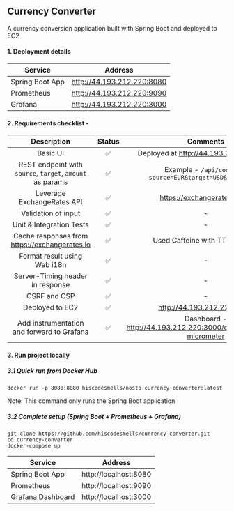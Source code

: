 ## Currency Converter

A currency conversion application built with Spring Boot and deployed to EC2


#### 1. Deployment details

| Service | Address |
| ------- |:-------:|
| Spring Boot App | http://44.193.212.220:8080 |
| Prometheus | http://44.193.212.220:9090 |
| Grafana | http://44.193.212.220:3000 |

#### 2. Requirements checklist -

| Description | Status | Comments |
|:-----------:|:------:|:--------:|
| Basic UI | ✅ | Deployed at http://44.193.212.220:8080 |
| REST endpoint with `source`, `target`, `amount` as params | ✅ | Example - `/api/convert?source=EUR&target=USD&amount=100` |
| Leverage ExchangeRates API | ✅ | https://exchangeratesapi.io/ |
| Validation of input | ✅ | - |
| Unit & Integration Tests | ✅ | - |
| Cache responses from https://exchangerates.io | ✅ | Used Caffeine with TTL of 1 min |
| Format result using Web i18n | ✅ | - |
| Server-Timing header in response | ✅ | - |
| CSRF and CSP | ✅ | - |
| Deployed to EC2 | ✅ | http://44.193.212.220:8080 |
| Add instrumentation and forward to Grafana | ✅ | Dashboard - http://44.193.212.220:3000/d/hyXnxCi7k/jvm-micrometer |

#### 3. Run project locally

##### 3.1 Quick run from Docker Hub

```
docker run -p 8080:8080 hiscodesmells/nosto-currency-converter:latest
```
Note: This command only runs the Spring Boot application

##### 3.2 Complete setup (Spring Boot + Prometheus + Grafana)

```
git clone https://github.com/hiscodesmells/currency-converter.git
cd currency-converter
docker-compose up
```

| Service | Address |
| ------- |:-------:|
| Spring Boot App | http://localhost:8080 |
| Prometheus | http://localhost:9090 |
| Grafana Dashboard | http://localhost:3000 |
